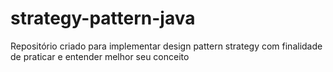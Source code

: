 # strategy-pattern-java
Repositório criado para implementar design pattern strategy com finalidade de praticar e entender melhor seu conceito
